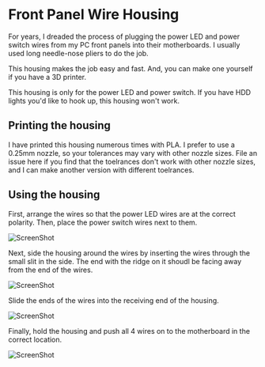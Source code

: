 # Front Panel Wire Housing

For years, I dreaded the process of plugging the power LED and power switch wires from my PC front panels into their motherboards. I usually used long needle-nose pliers to do the job.

This housing makes the job easy and fast. And, you can make one yourself if you have a 3D printer.

This housing is only for the power LED and power switch. If you have HDD lights you'd like to hook up, this housing won't work.

## Printing the housing
I have printed this housing numerous times with PLA. I prefer to use a 0.25mm nozzle, so your tolerances may vary with other nozzle sizes. File an issue here if you find that the toelrances don't work with other nozzle sizes, and I can make another version with different toelrances.

## Using the housing
First, arrange the wires so that the power LED wires are at the correct polarity. Then, place the power switch wires next to them.

![ScreenShot](/screenshots/Step1.png)

Next, side the housing around the wires by inserting the wires through the small slit in the side. The end with the ridge on it shoudl be facing away from the end of the wires.

![ScreenShot](/screenshots/Step2.png)

Slide the ends of the wires into the receiving end of the housing.

![ScreenShot](/screenshots/Step3.png)

Finally, hold the housing and push all 4 wires on to the motherboard in the correct location.

![ScreenShot](/screenshots/Step4.png)
